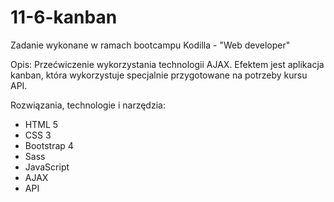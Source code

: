 # 11-6-kanban

Zadanie wykonane w ramach bootcampu Kodilla - "Web developer"

Opis: Przećwiczenie wykorzystania technologii AJAX. Efektem jest aplikacja kanban, która wykorzystuje specjalnie przygotowane na potrzeby kursu API.

Rozwiązania, technologie i narzędzia:

- HTML 5
- CSS 3
- Bootstrap 4
- Sass
- JavaScript
- AJAX
- API

